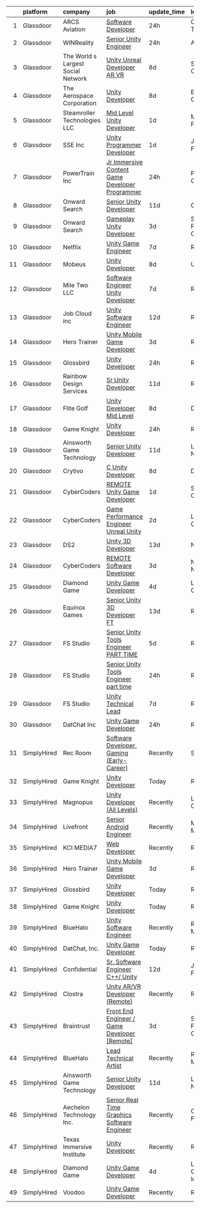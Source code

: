 

|    | platform    | company                            | job                                                                                                                                                                                                                                                                                                                                                                                                                                                                                                                                                                                                                                                                                                                                                                                                                                                                                                                                                                                                                                                                                                                                                                                                                                                                                                                                                                                                  | update_time   | location                    |
|---:|:------------|:-----------------------------------|:-----------------------------------------------------------------------------------------------------------------------------------------------------------------------------------------------------------------------------------------------------------------------------------------------------------------------------------------------------------------------------------------------------------------------------------------------------------------------------------------------------------------------------------------------------------------------------------------------------------------------------------------------------------------------------------------------------------------------------------------------------------------------------------------------------------------------------------------------------------------------------------------------------------------------------------------------------------------------------------------------------------------------------------------------------------------------------------------------------------------------------------------------------------------------------------------------------------------------------------------------------------------------------------------------------------------------------------------------------------------------------------------------------|:--------------|:----------------------------|
|  1 | Glassdoor   | ARCS Aviation                      | [Software Developer](https://www.glassdoor.com/partner/jobListing.htm?pos=127&ao=1136043&s=58&guid=000001823e6c5f5d955ee01c99c78617&src=GD_JOB_AD&t=SR&vt=w&ea=1&cs=1_092023ba&cb=1658904666590&jobListingId=1008030494939&jrtk=3-0-1g8v6oo32i6gk801-1g8v6oo3hg4er800-15bc1e579c2cbf63-)                                                                                                                                                                                                                                                                                                                                                                                                                                                                                                                                                                                                                                                                                                                                                                                                                                                                                                                                                                                                                                                                                                             | 24h           | Cookeville, TN              |
|  2 | Glassdoor   | WINReality                         | [Senior Unity Engineer](https://www.glassdoor.com/partner/jobListing.htm?pos=130&ao=1136043&s=58&guid=000001823e6c5f5d955ee01c99c78617&src=GD_JOB_AD&t=SR&vt=w&ea=1&cs=1_b85c8351&cb=1658904666591&jobListingId=1008030695096&jrtk=3-0-1g8v6oo32i6gk801-1g8v6oo3hg4er800-3cd846a91dc4c34b-)                                                                                                                                                                                                                                                                                                                                                                                                                                                                                                                                                                                                                                                                                                                                                                                                                                                                                                                                                                                                                                                                                                          | 24h           | Austin, TX                  |
|  3 | Glassdoor   | The World s Largest Social Network | [Unity Unreal Developer  AR VR ](https://www.glassdoor.com/partner/jobListing.htm?pos=111&ao=1110586&s=58&guid=000001823e6c5f5d955ee01c99c78617&src=GD_JOB_AD&t=SR&vt=w&ea=1&cs=1_cdf7381b&cb=1658904666588&jobListingId=1008012651983&cpc=F41FEAB56D215062&jrtk=3-0-1g8v6oo32i6gk801-1g8v6oo3hg4er800-6a9687f16436b173--6NYlbfkN0DSgjPPcnEdvoK3uuxfISLALE6pB1FR7YSHOr_tSg5_QGIhoz_2VqUepdcKLBLI_zRvkDZhvtF_k8miCmwKmbQ_d86ghCkWK5Iyn9zY4XJYRa_cJlbg1rLK4zZUQXMOjDscXw6-RhjxJQyns7_2qNLXsUWksOCT123nD7wpF_Hivl8vz11EM2MFi9eNQe59Lbhy_aO0dSR1N8JRH_l_ujl9NZ-VwUsjRyAOcmQpJZuw-4GY25MsOUNUJcYLs0-zOZoIKuP0yc-OZAOBvSGHC7lWv9T1oEigp-RtsgsMwnpaboQENiMsCC8232gKt2_UDCCwMTY4M2SHsG1vsQqnZTg_njLYT0vcyF_GFMXM3efQmDdcWEJB3ohHAMUJ1X7rAo8aIfHlHdj4G46LVT7y2nO2KBJwjWkTwpQ5AArDEi9Tr7wWx5gSuTPxD9a6YV45pTOjlYPQmb_1nzdwr00hyz4o2ztX-WiaLLa9X8c9XmB3ZqP3MRk5kP3XwzJ1PaTgQWyfWllF_BOqXgmKqyRtcqER8_yoP353TNJbHBGv5TgxsSeVSEBbNdA57HzpmNAsII2PvS-v8IJG24BY5MEt19KC)                                                                                                                                                                                                                                                                                                                                                                                                                                            | 8d            | Sausalito, CA               |
|  4 | Glassdoor   | The Aerospace Corporation          | [Unity Developer](https://www.glassdoor.com/partner/jobListing.htm?pos=115&ao=1136043&s=58&guid=000001823e6c5f5d955ee01c99c78617&src=GD_JOB_AD&t=SR&vt=w&cs=1_2dd1a9bc&cb=1658904666588&jobListingId=1008012132764&jrtk=3-0-1g8v6oo32i6gk801-1g8v6oo3hg4er800-fef2804917813571-)                                                                                                                                                                                                                                                                                                                                                                                                                                                                                                                                                                                                                                                                                                                                                                                                                                                                                                                                                                                                                                                                                                                     | 8d            | El Segundo, CA              |
|  5 | Glassdoor   | Steamroller Technologies LLC       | [Mid Level Unity Developer](https://www.glassdoor.com/partner/jobListing.htm?pos=129&ao=1136043&s=58&guid=000001823e6c5f5d955ee01c99c78617&src=GD_JOB_AD&t=SR&vt=w&ea=1&cs=1_a964289c&cb=1658904666591&jobListingId=1008027405674&jrtk=3-0-1g8v6oo32i6gk801-1g8v6oo3hg4er800-981b876330a579d7-)                                                                                                                                                                                                                                                                                                                                                                                                                                                                                                                                                                                                                                                                                                                                                                                                                                                                                                                                                                                                                                                                                                      | 1d            | Mount Dora, FL              |
|  6 | Glassdoor   | SSE  Inc                           | [Unity Programmer   Developer](https://www.glassdoor.com/partner/jobListing.htm?pos=104&ao=1110586&s=58&guid=000001823e6c5f5d955ee01c99c78617&src=GD_JOB_AD&t=SR&vt=w&ea=1&cs=1_de276603&cb=1658904666587&jobListingId=1008028394689&cpc=A938E184CF850189&jrtk=3-0-1g8v6oo32i6gk801-1g8v6oo3hg4er800-51e4979d1b5ee5d5--6NYlbfkN0AtlW_omU2Xx3W-19HQ_drmTKCWebiHnmA5lS5PDL5G8VZrnQuVcD_rKDjyG8fZVBWHtXM4eaNmbEpF_ifkm9Zd518ZK11xqVcUzo3l7nxF6uWLxa9G6H0xEoMqGJyBEKms4p8a-y-fDC86wTRbAufNxUb6cvARCwuUkjgoZQljulm6QQ9PF3m2OEe4FmBt2dX9v-82ofKiW1ywINLeuSSOkdKZtWno3RpE8WFJXXjZ2xkxTDdgp9-p6b4LQ80kamiVs6wh1Pz4kxc4ssIkJCIumMW87fDG8GQv8A0tV8tH2KoDIVMhwWCKLDsQfSaelUH6CgZO1J4fqxexAczjHfMN5asL0K_nge-_iJJEpmu8TrbEUZAWTQiP_CykpmsrZ4CJbOAFu6M8HzH9t-9cHC5xVsU0oPXWyB24c50rAF5AM0g1Swbgqebla8igQLkPXWkS_gZqV_x4ohW8OHJ5C3K36tKjQfQRaVq90cOTXhjCB0ELX3fXkedekpIIwKOPoDGNQjPxx7PTIw%3D%3D)                                                                                                                                                                                                                                                                                                                                                                                                                                                                                                                  | 1d            | Jacksonville, FL            |
|  7 | Glassdoor   | PowerTrain  Inc                    | [Jr  Immersive Content Game Developer Programmer](https://www.glassdoor.com/partner/jobListing.htm?pos=108&ao=1110586&s=58&guid=000001823e6c5f5d955ee01c99c78617&src=GD_JOB_AD&t=SR&vt=w&ea=1&cs=1_3d437066&cb=1658904666588&jobListingId=1008030602062&cpc=5E31031E1AFF45A7&jrtk=3-0-1g8v6oo32i6gk801-1g8v6oo3hg4er800-f62ff9b56f72018a--6NYlbfkN0C2SVAOpOeIWQkPp9EeCSLxTLheLRty2uanDx8E9nXZ3pmbkvOHM_Gwwus2r3fNoolEYkN1VGJpPfjyWCegGSMp0iAO4hKGzb6Q48tkl4LCq-6KpGg2T1_3Ll-GSlQ-Sil_K6KIm6ILenfzWCP46nXt0XaF9-PwC6Gzt6nZD1_lkilBD3wpoUy5lEiDlmsZKwslZD_sCiwFBB_QJNRu1TwhZ8jVeyVRlXQasqOFewW7ZsXQdi9xsM2u7yIShD6lg20je2Mxo27_Y-vBSd9tyzH1zGxIoTnFKBaNJuGsUv5xk6sGWEBKQmBgDPO-w72-bIVB2oIspL68y1XaJBA-5i2Oox2Rji9cpePvtmiNnBVEysMECHrqZleGYAVUtiRXKrjR7f63VkAnYv1EtunqThAoG3ebLn32C2eIRUZa76vfMiMOheI5p5B5RptaAXfVUBbW89o27A5VzsH1F4fcbxW973qNTbhCFo_XRPNVdP5fg0WaYRm6ICIrY765bc9yPNCRO9OwyDllsQ%3D%3D)                                                                                                                                                                                                                                                                                                                                                                                                                                                                                               | 24h           | Panama City, FL             |
|  8 | Glassdoor   | Onward Search                      | [Senior Unity Developer](https://www.glassdoor.com/partner/jobListing.htm?pos=107&ao=1110586&s=58&guid=000001823e6c5f5d955ee01c99c78617&src=GD_JOB_AD&t=SR&vt=w&cs=1_d3492ab1&cb=1658904666588&jobListingId=1008009126466&cpc=D5E11A5BC695825F&jrtk=3-0-1g8v6oo32i6gk801-1g8v6oo3hg4er800-a00b5ca1fb24b99d--6NYlbfkN0B7YoEZZ2QAGDyEGGmBPAUWSHc1Mt3sMCn9FehKcWA3w8FH2hNAUDUUK56wYZ9jEGsXCxu_85K9uRy8dOwbEGhZNxipk61hwP0-Sk-yec9ZHp0cveDUNV7Ty3Fe5lxwgZMJjTROxwIX3CoB0-Hqf7feHG1fmuiRwJl8CuBisDYKFrXzV8U3n3BiLyZvhd1Pa5D4l9TBu9mBW1P5-u3ziJ7q5rGn3TxRf0SvjgWyOT7zOIjy9yHEFhZQRQeUuP1XJwiVz_9a-QuHPje49SJ3XVDJtBdxmsbLXcgOLl4GetNaikWr33Ub9jLRnXVmqUQXYekw-9q0IBOcLg0wKRPHJf71hKUrikCzjKUPxRBZI07exaJvXdOAOz4ZGmKLcWsE5n7xuVFrpM-7AYKYR2DzNZiLTZXljtFrsscD2UXX6ZVDMDrgAxn5oEJ2ltW3-9gImoqp1xwFqR7IW4jh1vx6NTdBgh4YxOCP9WB2pgld2cpqAf5VGRZTW4qNLOwe2jZM_Lbj0XBkPRxOuOSqwvJuvTKF0SHy0PDMW8Gx7a4te6_OnMdjkGAfFgfBgaDdPcxbGxURDexwg_4zP8awvPWPB90j613diapByYErIe0ehraFYweszsB1foP-e8jPZqti3lHpRUj7RCNfQHiwtNYSq2keJJXPDveVgH8caZ4pmqMw-7oONEE-jAG8Lj2yZb1tw8mGKrZNRY2sEw15tM-cjVIP-mADIaiNLT0ldVYHxh1F3Pe4Ee8N0qXMEmx6A54eOfiQuX6JsLLwD9tGhHniruUdN4Mt2SLVtrJj373m3oOGJ4Xix3XHH1zTH4t36oi5T7S1xc5WTHiakLD4b01UUkqWXdP6oourkDdSL5UeyE9pobbzRVQwQLIPfvg6KpV_cd40X0Df3AYFlZDp6kIlCmr72TGFJAe9OFYg1D1pI7QVQv7AipCUARZ1hUM8Nndw1rH_zJEj6qp6w2_cDj1lblPo4dTmHoHIF0YsV1Nu57fzlViwPFvj0zmM)                         | 11d           | Ontario, CA                 |
|  9 | Glassdoor   | Onward Search                      | [Gameplay Unity Developer](https://www.glassdoor.com/partner/jobListing.htm?pos=109&ao=1110586&s=58&guid=000001823e6c5f5d955ee01c99c78617&src=GD_JOB_AD&t=SR&vt=w&cs=1_c797400b&cb=1658904666588&jobListingId=1008024600323&cpc=F5E96E35A1725171&jrtk=3-0-1g8v6oo32i6gk801-1g8v6oo3hg4er800-fa6eb5c87a1ecdfa--6NYlbfkN0B7YoEZZ2QAGDyEGGmBPAUWSHc1Mt3sMCn9FehKcWA3w1hdwjpEweHGJ9uPpOtWDZqQb2D0zldoPHKxLfvQ1Pvsi7Iyr4TbalYvtOcF5573T59liMqDrvCXcoLsxVkfGdNNhTFdkKfqwfEDXa8LQmChNGD68MVq2ur67AAVcWPRXUCR3TjEporxFTkSCcu68WXtxsMyrLrF0KoKmlPGAKjrAS6CC1O1_fP2yU8d1BeJiTPlyb-ekPBYPVTJN2USjm7mzla5zl4Pt_uZ55OIjutVWhSkFB9n1RbCemC69a1OJitBI8ach9hnRWmz85h72bsOFERYlKzteBjkQw4BJaHADXO-tZNRVXueVxXZkND4DRpWdPRFgV7L6gl_ep3gf4eHsv-DuRXDmiKb_qh21s29AIk485rVy_777OfR-bHSEC64lmn7OM4szMTjxxOlfWaJvovn28UOIZvUunje63DpaYMPXfPge27MZjRDacSe72EH3O_uJqenQ9LiMHkUQ4Axm_VRkwzUL7jiJq_7IYs9NFfpPHn3nJpCfJwZFxRX1xTNbVZnbj1-c47Q53uxZJyB3SeCUw-FSKmZbZ3yBD7c6pznUb-fMUuBRWqHM--0DeCHCCS9N2nebjjg-J1dgjgOGl9NYGEiSSgBHXWvT8vMmeFF7ckgUuaB_kRtv0OWmUBUtEpoZV3dSrSABl_m6zQ0iuakHtbHhrgTVjV6gbRJVanEwVizxbYnygEtKsihCuygjFkqg1oucYwDCwGS-8f1Uf4f9RpcUjRRpvRuDB3ZHAKtCW8vIjU_3l2oGdBEEVbF6DUapI2LViD5YqRpLbGSImRQhWi1U8hIYcaeuVfrIgHdGSx2REpTAPTSi9Dph_dBj_CWivjV9vbJszE7uPjMgx2jWVBrimJzoAoxbP1hLjKYvvY6-VRA_XzsC2B3eKE-QRgBOcC6mSZdVxAHDkK4eu9yhlfRt91cFua7G9KdR7-v5oWALTdtZDwD6kt4ffhJwYoBAIW3)                       | 3d            | San Francisco, CA           |
| 10 | Glassdoor   | Netflix                            | [Unity Game Engineer](https://www.glassdoor.com/partner/jobListing.htm?pos=119&ao=1136043&s=58&guid=000001823e6c5f5d955ee01c99c78617&src=GD_JOB_AD&t=SR&vt=w&cs=1_1a058230&cb=1658904666589&jobListingId=1008015997451&jrtk=3-0-1g8v6oo32i6gk801-1g8v6oo3hg4er800-f56fa1ba437b8b5b-)                                                                                                                                                                                                                                                                                                                                                                                                                                                                                                                                                                                                                                                                                                                                                                                                                                                                                                                                                                                                                                                                                                                 | 7d            | Remote                      |
| 11 | Glassdoor   | Mobeus                             | [Unity Developer](https://www.glassdoor.com/partner/jobListing.htm?pos=116&ao=1136043&s=58&guid=000001823e6c5f5d955ee01c99c78617&src=GD_JOB_AD&t=SR&vt=w&ea=1&cs=1_d9c23466&cb=1658904666588&jobListingId=1008012455848&jrtk=3-0-1g8v6oo32i6gk801-1g8v6oo3hg4er800-8725804754ef9c43-)                                                                                                                                                                                                                                                                                                                                                                                                                                                                                                                                                                                                                                                                                                                                                                                                                                                                                                                                                                                                                                                                                                                | 8d            | United, WV                  |
| 12 | Glassdoor   | Mile Two  LLC                      | [Software Engineer   Unity Developer](https://www.glassdoor.com/partner/jobListing.htm?pos=122&ao=1136043&s=58&guid=000001823e6c5f5d955ee01c99c78617&src=GD_JOB_AD&t=SR&vt=w&cs=1_2aa97e93&cb=1658904666589&jobListingId=1008014844011&jrtk=3-0-1g8v6oo32i6gk801-1g8v6oo3hg4er800-b0d645c653b624b9-)                                                                                                                                                                                                                                                                                                                                                                                                                                                                                                                                                                                                                                                                                                                                                                                                                                                                                                                                                                                                                                                                                                 | 7d            | Remote                      |
| 13 | Glassdoor   | Job Cloud inc                      | [Unity Software Engineer](https://www.glassdoor.com/partner/jobListing.htm?pos=128&ao=1136043&s=58&guid=000001823e6c5f5d955ee01c99c78617&src=GD_JOB_AD&t=SR&vt=w&ea=1&cs=1_9bff11a9&cb=1658904666591&jobListingId=1008005407508&jrtk=3-0-1g8v6oo32i6gk801-1g8v6oo3hg4er800-80cf6bdb7f3f3f43-)                                                                                                                                                                                                                                                                                                                                                                                                                                                                                                                                                                                                                                                                                                                                                                                                                                                                                                                                                                                                                                                                                                        | 12d           | Remote                      |
| 14 | Glassdoor   | Hero Trainer                       | [Unity Mobile Game Developer](https://www.glassdoor.com/partner/jobListing.htm?pos=114&ao=1136043&s=58&guid=000001823e6c5f5d955ee01c99c78617&src=GD_JOB_AD&t=SR&vt=w&ea=1&cs=1_145e3a2d&cb=1658904666588&jobListingId=1008024775969&jrtk=3-0-1g8v6oo32i6gk801-1g8v6oo3hg4er800-99541d7b00e6f9fc-)                                                                                                                                                                                                                                                                                                                                                                                                                                                                                                                                                                                                                                                                                                                                                                                                                                                                                                                                                                                                                                                                                                    | 3d            | Remote                      |
| 15 | Glassdoor   | Glossbird                          | [Unity Developer](https://www.glassdoor.com/partner/jobListing.htm?pos=120&ao=1136043&s=58&guid=000001823e6c5f5d955ee01c99c78617&src=GD_JOB_AD&t=SR&vt=w&ea=1&cs=1_7fd390bc&cb=1658904666589&jobListingId=1008029944967&jrtk=3-0-1g8v6oo32i6gk801-1g8v6oo3hg4er800-151576934f07d12e-)                                                                                                                                                                                                                                                                                                                                                                                                                                                                                                                                                                                                                                                                                                                                                                                                                                                                                                                                                                                                                                                                                                                | 24h           | Remote                      |
| 16 | Glassdoor   | Rainbow Design Services            | [Sr  Unity Developer](https://www.glassdoor.com/partner/jobListing.htm?pos=118&ao=1136043&s=58&guid=000001823e6c5f5d955ee01c99c78617&src=GD_JOB_AD&t=SR&vt=w&ea=1&cs=1_477cea29&cb=1658904666589&jobListingId=1008007915028&jrtk=3-0-1g8v6oo32i6gk801-1g8v6oo3hg4er800-bd6aaf863d3efcb2-)                                                                                                                                                                                                                                                                                                                                                                                                                                                                                                                                                                                                                                                                                                                                                                                                                                                                                                                                                                                                                                                                                                            | 11d           | Remote                      |
| 17 | Glassdoor   | Flite Golf                         | [Unity Developer   Mid Level](https://www.glassdoor.com/partner/jobListing.htm?pos=106&ao=1110586&s=58&guid=000001823e6c5f5d955ee01c99c78617&src=GD_JOB_AD&t=SR&vt=w&ea=1&cs=1_0487ccb1&cb=1658904666588&jobListingId=1008012200941&cpc=6BBECBC74F3AC36E&jrtk=3-0-1g8v6oo32i6gk801-1g8v6oo3hg4er800-2ed91eb2bff1af8a--6NYlbfkN0D_KRozbKJx95I3LRYgbj09bqBDFeyQG4s8tCOB31p2DFF3XWjUbq1KyFIz2p5qTCcJE-tfDGeItgF3YqsHxqmWmv_fe83BmlIU0WgDu5uJxBbYiuDddGZhBDpUzgYV_vmtzXvB08EMIDWI2OXG29cWyCnCkApuGpnUrcgpkVhp-EePomp4q814zikpbXCgdd1hzIyja4Jwu1pdksK3G_mWJXrOAbOUiiHJ_7wesrpILFYeS6MCmLR9n9_8DBIOFFAuj_k78Gh_7DcntNuxlXL6aH8AoLXuy5PQq2NtQcr60kwpPfYX65YCUhxyWqYrvy7em_xcEcffEauhm-q4A8xIo6y3jXEgL0z99iBdQwdxk_2EG1Hx7HuWgsCQ8lHJeXBGc9ChO-M5-pMB6fSOxoTIRif_QoievSnPymUg52Z1PeWi8EcOkLMlilLJhRF_aUVoao1r5TvvhWFjLo5IIzKKclbkW7R88HwEGx8EXUskybRET9gNQMX944DDEZzl-GpRLu7mtQRjHA%3D%3D)                                                                                                                                                                                                                                                                                                                                                                                                                                                                                                                   | 8d            | Dallas, TX                  |
| 18 | Glassdoor   | Game Knight                        | [Unity Developer](https://www.glassdoor.com/partner/jobListing.htm?pos=101&ao=1110586&s=58&guid=000001823e6c5f5d955ee01c99c78617&src=GD_JOB_AD&t=SR&vt=w&ea=1&cs=1_638b990b&cb=1658904666585&jobListingId=1008032055088&cpc=63C68CF611DF075E&jrtk=3-0-1g8v6oo32i6gk801-1g8v6oo3hg4er800-bac7e78836c4a3d6--6NYlbfkN0CN58sshrO6gM5m_xLiCzywlEx7J3Ic7XqhKZciExLCRDMpD9HyF5OmAOILyBi6JmHVFtJQCTSz-6IEuaCvoi26OWMqsKCJ9rNIuAa58Iwai8gKYaxcSqaAcKar_arilavrOjs4Fd2Gzz3AdxjQ4laPcz8WP9t3pMWyT0r1uuftEQoQylyf9_uTP0DIqboHrUXDHjKZhuPhARoZmGSaKvRe_fA_QPp9rF2fDSvJVvLM2_yaXAaFy8p6a4eDi0JxtHRcPHVXZjDN9pGQrY5s2CpELKz-JMlvy4VoRNeMFrTETOqqZVwKNs8mF3SAA-WlyPpzt8GZc2pdOHPolCJFh53b0ryQ-l7C9Clxe_79BVuuIvTa5tenQavt_IbJSeeHYg_YbOg00XyGEG2zUTgrxe0VBKgbN0cPEoWIFgdbFGBH9c4eL8-Kk01M1yz6TeRNj8VA4bkNCVdOydHuaYfo1Ol1Ue2kSt4E3rAr7K715PYvWFtheEjZH7OF4u8sJ1f1hb2XTfA0DKQ9iw%3D%3D)                                                                                                                                                                                                                                                                                                                                                                                                                                                                                                                               | 24h           | Remote                      |
| 19 | Glassdoor   | Ainsworth Game Technology          | [Senior Unity Developer](https://www.glassdoor.com/partner/jobListing.htm?pos=102&ao=1110586&s=58&guid=000001823e6c5f5d955ee01c99c78617&src=GD_JOB_AD&t=SR&vt=w&ea=1&cs=1_daf9838f&cb=1658904666586&jobListingId=1008008228206&cpc=EA8E16423DBF1421&jrtk=3-0-1g8v6oo32i6gk801-1g8v6oo3hg4er800-e4ab6642d59f7f91--6NYlbfkN0AhTaXticpO8D1EV9nGWUa2G9Nr_0uERllJkF2KKfHsNMFYg--v0VBanTAYEcQaNHQwR18Dfw6iShc1D1XH3VcnNb0vCxMWdjpvVVvQyPGlzEitm2O8TuiK1kuVDO6tg-9XnmONu3huQb9eXEK2DXE667GGr2CQxiHaJNEkjCKWVr49fPl2wUtDbupB2k2FguaRqtYG8FYds_-bGyJj0MrCN1ixaQNlML7Eo9XO_W0ekSAcvWu9FpDD1RBsmQccWrVJzS03-syGlFAqzfE1oxtR-mvHbKfGphyKNz2HGCDWY30IYW60H26mbDkO690SYLdqZms3DPBAE6jfSSl9HRvdiXQoCLSCgcnYQ2y69r2zPtFtREdTJ562iLe_ooUiahzjxDtzAwkDdZJBECtQRQeaXymeZbTeAv5KrT93I2iLDL6Aqo59Pyi4EYzAEO_hqIeXIq-hlE48SVaGJvrmnBJNim2yXdSpydvATC6wy299RKJ66cg3YMPDIHquztSXg0eDmursq_ixkw%3D%3D)                                                                                                                                                                                                                                                                                                                                                                                                                                                                                                                        | 11d           | Las Vegas, NV               |
| 20 | Glassdoor   | Crytivo                            | [C  Unity Developer](https://www.glassdoor.com/partner/jobListing.htm?pos=126&ao=1136043&s=58&guid=000001823e6c5f5d955ee01c99c78617&src=GD_JOB_AD&t=SR&vt=w&ea=1&cs=1_6f100db8&cb=1658904666590&jobListingId=1008012537164&jrtk=3-0-1g8v6oo32i6gk801-1g8v6oo3hg4er800-65537319ab90b10e-)                                                                                                                                                                                                                                                                                                                                                                                                                                                                                                                                                                                                                                                                                                                                                                                                                                                                                                                                                                                                                                                                                                             | 8d            | Dallas, TX                  |
| 21 | Glassdoor   | CyberCoders                        | [REMOTE Unity Game Developer](https://www.glassdoor.com/partner/jobListing.htm?pos=110&ao=1110586&s=58&guid=000001823e6c5f5d955ee01c99c78617&src=GD_JOB_AD&t=SR&vt=w&ea=1&cs=1_8c41a7ff&cb=1658904666588&jobListingId=1008028545660&cpc=654405A9B1E0A9F5&jrtk=3-0-1g8v6oo32i6gk801-1g8v6oo3hg4er800-0cce31f22a63ec2d--6NYlbfkN0CpFJQzrgRR8WqXWK1qKKEqALWJw739KlKqr2H-MSI4eoBlI4EFrmor2FYZMP3muM1_EXMsZV3kh-j8wj6na-V77j3tz2RB6HHsYQrzWoejk_4JRDcqDKSqbAKhrMUA3gBoGXsle45W8Jnm8h3d8CbOYRLrcMzd9dao1sJhUDi1FKevRPehmCaY0zAZFA8GSjtA_cQ1zecT-S-45oZF-CL7IB9z8lfG719RJyf7wdYe1v0aN0GltqYcaqJF8f_3dj5hPv2d1VGGyZidbvclcGzTmabuSPw0V-MKf1W0F8u6v75hkoo1E-9_dBD76lPAEIfHJTPsUhadLfuFebPF3FqECHqG0NktpXQzmWRhzIQwq7BqRqN6OiPfaGFX1s0_ueyJDj-zTKF9lco58hpaRC8O7Z0ddYYYX2K9uWI2WA8y0ZKZg2_SS9IYYfQV0Dx40NdX5w3fwSmUQvwxn6zwB_ecZuHmhfWVNGQ35C53obAgZjbsf5fp5m1x8XgmYbZRtznva44Q4w_bLrX9SO3kt8pSLVFh7vrpGujnnI1JwPG4AQyg-MTR-OEF6dWIdTPfrWPG49posazWwVlwqXejU8rwiX0kQHbX7GkjrBZRiW_TKdmPSfqpWz0aAhpyzrP3VFRE7kOmr-4CKqXsdbx_BTnK0yweG2i_BhTVadsw5DBJ36kVF9iBWTt03gASAj99Pvv_VzZ5n6QuYI3JvPmHoz94aLUfKBChYKvL69qFajtcXEKWxMBMbD0AcTMGFDsehpr4vPXaiDyhbmVkew5rNnRAXWhN7pZZCKXF3XaOvufcpqY6whqEzycPZwJsGbwO4OEK_pE1dzPBFUyOwCl6y7FXSnfbWWwPYnHssSqjsnp39FI9HXOq75VLXcaPuyAld9aJq-0ZZ8w7vepbDUI5cerjEUmznC_4iLs1_F24qVsteVLaODXZiCIr-QuHmxVcskKWFDCUrxHPhS0uOadpc_W9YycN-Vkp4xNJVMVCFmA-WAMLOwjx7aLWMylLFJTbfPA%3D) | 1d            | Salt Lake City, UT          |
| 22 | Glassdoor   | CyberCoders                        | [Game Performance Engineer  Unreal Unity ](https://www.glassdoor.com/partner/jobListing.htm?pos=113&ao=1110586&s=58&guid=000001823e6c5f5d955ee01c99c78617&src=GD_JOB_AD&t=SR&vt=w&ea=1&cs=1_62ff8140&cb=1658904666592&jobListingId=1008025415322&cpc=F41FEAB56D215062&jrtk=3-0-1g8v6oo32i6gk801-1g8v6oo3hg4er800-fd464f49add260ef--6NYlbfkN0CpFJQzrgRR8WqXWK1qKKEqALWJw739KlKqr2H-MSI4eoBlI4EFrmor2FYZMP3muM1jAE7yYqBMhVSTNmWzAaPDHF__SsFbqk3LUVFWHwveHizOyyGlbwrqjT1zqPg3S99_NqaRZ8y5dv7xzc5aklQzzSp2Pbq5j68kFllW3r7ZpoYRgCJhAfalTf7Se2NMLmR1IVHBvfH-iKlPI7ODUbgAK7qslity7qnG0kz5Ifbu230rwvPrBahj7EsNMtqStC8iQqXc3Hpi57fAUV2XZ6pNvKTyR2IJQTKrW9h83AlorpcuVJ06p1kfA6KJZ6psAwAoUyN5Mt2ePYh9tpBhAfk77ps052-Gr8hnC3iKy5LsC0LhW3XX5BmenswHIdDY7Qmgzhup4Nc46mcpS0q9QRxNsT_Buehm3Vu3FWqj_AqiZVUvk7yqBuETsNqTEWxP55rBTx7h2CPOPkubx8jjCbgxUAvveTVl8cM8wn_TVgRG1G-UXnnyVrdwWFpT4FIdFgmf0GV7mxdVwi1CKz950WasI9pYpajZ6YHby7iCuj5ew9nm8HFUHMFvWtAYXc7RltTFGzG6XIjYRFdKIi6Gb4YrAJtUaIAYpRdXRmaG4YAPs8h6AbE0ibwGJYPeensnjluzH8gxME1xfQveoctvzze9XIuRcq7b9sxoAAuEY_qVD34ehY1m3QFOWhHL8IulgHdNVAl3zk8NuCc4AzKFaTvqx5oLUoOi7q4jPWOWT3U0O36CrVVLhAR48S5LCVknObqXf_1GVOeDa8g-Gs5y0_a9-PxRc9CdBjTPc2XUdYC0e67J5IhQGwwSDEeAOOeS5izflLAEJWz_SHb9itrvpa5uKZZDfl2evZs5Y3EH8T2qD134GViyjNSpgViCedhV7ReXB9vhR9DkvmbhkuXm2qQdqsjXcO7My6BFL_Rd6_N1yZIAC7GcTdga52-HMviJrKi_f10fFcLGxTZ3wWizVKoVz0EFqdvEkzC1ajf74ZGgiwXGjKbsKhjR)  | 2d            | Los Angeles, CA             |
| 23 | Glassdoor   | DS2                                | [Unity 3D Developer](https://www.glassdoor.com/partner/jobListing.htm?pos=105&ao=1110586&s=58&guid=000001823e6c5f5d955ee01c99c78617&src=GD_JOB_AD&t=SR&vt=w&ea=1&cs=1_42a1f346&cb=1658904666587&jobListingId=1008003789277&cpc=618B7C2C2BCBC227&jrtk=3-0-1g8v6oo32i6gk801-1g8v6oo3hg4er800-3dc75a4ae4966aae--6NYlbfkN0BKZiTU3MWSf2834NP8-BeeJRmueELpPi8r1E1YtrvsfHIZFXDrlmQ558dKnDmfieoIbn97QAPoRW-TZ4mkqvqP2tqzRnsaUdrNmaIPkW_IKr_b80_HPUsdUYmP5ZWsVs3gTiWr6j4NWSiCx2g7a77tRh7VYoXUMP1SO6_vUSlwwpxN9kSPQ8zkOUvjLEvmMQ-BICr_GLh_6WCSPyu7nMb_tHS3l0XOC2Dfj37EZiZvD_3n6XoRFri27lIuaz1gWl3oJ49O6BP0BZk4EZqYwtx-hgCOlNWRLwQaLXYES22Mlau5WPcUKYR0HMsSlufZjZ_AMLUayEdLtfulfDVr7uKp8-jc87ggSuzMzdOt_yS3da6925oRzHqwGxgcGpqAtkZnSegfhm-FFtw97Sg7KixtTslwQyhU8ZmW1uktqZ52kFNSOXcr0tsUn-2P0BkCFf6OUM3NlOLIdbnrTC9MtF_L5XBN8vMqHNCIseGZ6Cm-vdQ_d_r20JKwISjtmTVLFCFJswXKGSTJSQ%3D%3D)                                                                                                                                                                                                                                                                                                                                                                                                                                                                                                                            | 13d           | Niceville, FL               |
| 24 | Glassdoor   | CyberCoders                        | [REMOTE Software Developer](https://www.glassdoor.com/partner/jobListing.htm?pos=112&ao=1110586&s=58&guid=000001823e6c5f5d955ee01c99c78617&src=GD_JOB_AD&t=SR&vt=w&ea=1&cs=1_38c8a13e&cb=1658904666588&jobListingId=1008024604175&cpc=334ABAF5D42DC775&jrtk=3-0-1g8v6oo32i6gk801-1g8v6oo3hg4er800-63ad16fc5f1b5067--6NYlbfkN0CpFJQzrgRR8WqXWK1qKKEqALWJw739KlKqr2H-MSI4eoBlI4EFrmor2FYZMP3muM2kpPCFR2etnueEEOJihjdcBuRtLeSFA3EDysX4-fkNjkZKA1vbs-nmckbhpGfxOFUwhlpj_sb4Vs3U30wqsD-lxoQj6Jkfq8qDYf-Or0Aq88U3bAsqzAMWyaHbjyBM2lCTtSZfZDfWfLIEC8yvLgOSPc4xEod1QHdJIxxMQn2VX2GBJXnGO-kyQi5qYNyS42yggILL54_Coenf_1UWF4C4dIEQVTLgnQYnGm9E-csj933avB5GUzLHLc19jbr_9fAJtroRGbbhgijRM3CVwX5hWYPiSJyiY52hOfOJGUWPUCWCuXr-vbKrl264SklytYhMrqtIA4Z4UIdrUUddDuyO9kARLQek7GYRkd522eWgeAfxjYTKEh00a7C2qOfWZmUmeiygjgZ2Hb-KCZDxS8rsWm1RIMysUpl8YwV5129geE-5V1YAUA2WBOezMqfnfI8cOaC086A5ZVU5CCEuylv6olC3gZiSlJpP1lzPrC04mBPln3lZbChxqvlrT-AzpTDxlev8OS5yutk-nGwRca0G8AxEJS9Nbjah3k3DHTAd1SzJpu5FjgQp6IvR7GKACYQ8Uavq1IDOqXS3ijGHgCRN7UYMF8Qe1AtQNuJJKo3t84mkl3RnqFUpMqTg1dGTDNnRN0U6obPlYrB7hoheNxTvfpXUNkUfanDK9p0WMxZLsH6VwiME8b8l2RcLobIdg14AU_0hRttllHMsj1Sxzf9ZdxE7_dDRCdF9Ild5rLvrX1u15gI7UamMhdAnYFlCS1U0KgDwE5jbM9dUWSFbSiL3eRT3YSJW_wjEoR5O5oGVpx3SUF8Oj7SH8E-0nT8hCztwR5Y7hc4gy4-3wD6BIw25-eCZ0Ym390gN3Kjq_Dy8l-cejfm2--iqFUxRVCLUS1YLbmCnvvVTjrYB0yJ_IbI3M6Bs0AXD2ZQ%3D)                                   | 3d            | New York, NY                |
| 25 | Glassdoor   | Diamond Game                       | [Unity Game Developer](https://www.glassdoor.com/partner/jobListing.htm?pos=117&ao=1136043&s=58&guid=000001823e6c5f5d955ee01c99c78617&src=GD_JOB_AD&t=SR&vt=w&ea=1&cs=1_0cd12748&cb=1658904666589&jobListingId=1008023820319&jrtk=3-0-1g8v6oo32i6gk801-1g8v6oo3hg4er800-b091d1019f06b637-)                                                                                                                                                                                                                                                                                                                                                                                                                                                                                                                                                                                                                                                                                                                                                                                                                                                                                                                                                                                                                                                                                                           | 4d            | Los Angeles, CA             |
| 26 | Glassdoor   | Equinox Games                      | [Senior Unity 3D Developer  FT ](https://www.glassdoor.com/partner/jobListing.htm?pos=123&ao=1136043&s=58&guid=000001823e6c5f5d955ee01c99c78617&src=GD_JOB_AD&t=SR&vt=w&ea=1&cs=1_9b3d8f5c&cb=1658904666590&jobListingId=1008003082129&jrtk=3-0-1g8v6oo32i6gk801-1g8v6oo3hg4er800-998934cf1a1a27dd-)                                                                                                                                                                                                                                                                                                                                                                                                                                                                                                                                                                                                                                                                                                                                                                                                                                                                                                                                                                                                                                                                                                 | 13d           | Remote                      |
| 27 | Glassdoor   | FS Studio                          | [Senior Unity Tools Engineer  PART TIME ](https://www.glassdoor.com/partner/jobListing.htm?pos=125&ao=1136043&s=58&guid=000001823e6c5f5d955ee01c99c78617&src=GD_JOB_AD&t=SR&vt=w&ea=1&cs=1_d53a675b&cb=1658904666590&jobListingId=1008019916474&jrtk=3-0-1g8v6oo32i6gk801-1g8v6oo3hg4er800-23529c7ceaab3f6a-)                                                                                                                                                                                                                                                                                                                                                                                                                                                                                                                                                                                                                                                                                                                                                                                                                                                                                                                                                                                                                                                                                        | 5d            | Remote                      |
| 28 | Glassdoor   | FS Studio                          | [Senior Unity Tools Engineer  part time ](https://www.glassdoor.com/partner/jobListing.htm?pos=124&ao=1136043&s=58&guid=000001823e6c5f5d955ee01c99c78617&src=GD_JOB_AD&t=SR&vt=w&cs=1_8aa71567&cb=1658904666590&jobListingId=1008030788582&jrtk=3-0-1g8v6oo32i6gk801-1g8v6oo3hg4er800-d5f5c875e979661f-)                                                                                                                                                                                                                                                                                                                                                                                                                                                                                                                                                                                                                                                                                                                                                                                                                                                                                                                                                                                                                                                                                             | 24h           | Remote                      |
| 29 | Glassdoor   | FS Studio                          | [Unity Technical Lead](https://www.glassdoor.com/partner/jobListing.htm?pos=121&ao=1136043&s=58&guid=000001823e6c5f5d955ee01c99c78617&src=GD_JOB_AD&t=SR&vt=w&ea=1&cs=1_a14daaba&cb=1658904666589&jobListingId=1008014648388&jrtk=3-0-1g8v6oo32i6gk801-1g8v6oo3hg4er800-7d21eda0139ff80f-)                                                                                                                                                                                                                                                                                                                                                                                                                                                                                                                                                                                                                                                                                                                                                                                                                                                                                                                                                                                                                                                                                                           | 7d            | Remote                      |
| 30 | Glassdoor   | DatChat  Inc                       | [Unity Game Developer](https://www.glassdoor.com/partner/jobListing.htm?pos=103&ao=1110586&s=58&guid=000001823e6c5f5d955ee01c99c78617&src=GD_JOB_AD&t=SR&vt=w&ea=1&cs=1_192dde0a&cb=1658904666586&jobListingId=1008031024918&cpc=F7A2269C793D5877&jrtk=3-0-1g8v6oo32i6gk801-1g8v6oo3hg4er800-2058f8f2ba7668c7--6NYlbfkN0AtlW_omU2Xx3W-19HQ_drmTKCWebiHnmA5lS5PDL5G8VZrnQuVcD_rWM1i0-zAGM1BVh5CRytZXrWMyNiO6zcyk9E5UiK9n35KreAnxNMy2pYHyldFC-l1H4593TvO0M5I8t02tevYAN4cbUDCoohkiZWBmHrFW9-q9F8b_jJO3FgbbWA3fz-ShB11_zDPLztRWf4QCZJpbQDULuBUNdc3c2iESUQiNRvL6bJgvxdivj1XRWj01Ueh4nTgpdJTvspK9FKEp-bvLYwJ5-E8FoaSX-_mYVPJ3hFc3kzuhAfmmJN6NswxwrmqPJw2EGJt7LRFhk28qSXsfHpAtEB4VaKlJUEgxy1h5WLUDq8CPUdgZI5StflvRLBTBpu2VgZoSrnjqHUC_2zc4KaoogCDtvtaeesugcM_yRV1b6PAitivcQPWbLRlFKfxMFBW1n-0lVfPM7c5R3qrPodlfX-b4Sblke3X5ACafOwVZ3k5lFzrjEfiFU8F-oJQiT6ElK_d7Iw%3D)                                                                                                                                                                                                                                                                                                                                                                                                                                                                                                                                        | 24h           | Remote                      |
| 31 | SimplyHired | Rec Room                           | [Software Developer, Gaming (Early-Career)](https://www.simplyhired.com/job/IfYQ6UpaeLV0dbnbG1hLD9OZ6v-DwuVJeaQqWgTOCbI4FaiKESu8EA?q=unity+developer)                                                                                                                                                                                                                                                                                                                                                                                                                                                                                                                                                                                                                                                                                                                                                                                                                                                                                                                                                                                                                                                                                                                                                                                                                                                | Recently      | Seattle, WA                 |
| 32 | SimplyHired | Game Knight                        | [Unity Developer](https://www.simplyhired.com/job/TPCXx7J4ThFMPYooV0uo104Ok8Dxfe42kioQh-km8u8BHfk4_xf0xQ?q=unity+developer)                                                                                                                                                                                                                                                                                                                                                                                                                                                                                                                                                                                                                                                                                                                                                                                                                                                                                                                                                                                                                                                                                                                                                                                                                                                                          | Today         | Remote                      |
| 33 | SimplyHired | Magnopus                           | [Unity Developer (All Levels)](https://www.simplyhired.com/job/vPypX05jFCjXy9ymS1tlMhP8Zpx81wwzBDbU2anSTS_WypcGgAQCYg?q=unity+developer)                                                                                                                                                                                                                                                                                                                                                                                                                                                                                                                                                                                                                                                                                                                                                                                                                                                                                                                                                                                                                                                                                                                                                                                                                                                             | Recently      | Los Angeles, CA             |
| 34 | SimplyHired | Livefront                          | [Senior Android Engineer](https://www.simplyhired.com/job/GGVyAgw3pv4PFvKHhCtYhqdXeCe0mbTzB4BZAFQ70JAI3wp9enrU2A?q=unity+developer)                                                                                                                                                                                                                                                                                                                                                                                                                                                                                                                                                                                                                                                                                                                                                                                                                                                                                                                                                                                                                                                                                                                                                                                                                                                                  | Recently      | Minneapolis, MN             |
| 35 | SimplyHired | KCI MEDIA7                         | [Web Developer](https://www.simplyhired.com/job/Zq_HU2PcsUKcrRFONTNMf9fXzJZ4H99Kq0aLW2RWpewA32VXvhrmGQ?q=unity+developer)                                                                                                                                                                                                                                                                                                                                                                                                                                                                                                                                                                                                                                                                                                                                                                                                                                                                                                                                                                                                                                                                                                                                                                                                                                                                            | Recently      | Remote                      |
| 36 | SimplyHired | Hero Trainer                       | [Unity Mobile Game Developer](https://www.simplyhired.com/job/xWspB4OCY15ivV8yoCWMKMnWMHJUbDzwnjYWd6YsZQR3UYj_M5PKPA?q=unity+developer)                                                                                                                                                                                                                                                                                                                                                                                                                                                                                                                                                                                                                                                                                                                                                                                                                                                                                                                                                                                                                                                                                                                                                                                                                                                              | 3d            | Remote                      |
| 37 | SimplyHired | Glossbird                          | [Unity Developer](https://www.simplyhired.com/job/AIinGXjRehdbXHIdhgOF2CKZ7KaoNx0Oed2KBM-w9Nr0zCc7l-5VhQ?q=unity+developer)                                                                                                                                                                                                                                                                                                                                                                                                                                                                                                                                                                                                                                                                                                                                                                                                                                                                                                                                                                                                                                                                                                                                                                                                                                                                          | Today         | Remote                      |
| 38 | SimplyHired | Game Knight                        | [Unity Developer](https://www.simplyhired.com/job/TPCXx7J4ThFMPYooV0uo104Ok8Dxfe42kioQh-km8u8BHfk4_xf0xQ?q=unity+developer)                                                                                                                                                                                                                                                                                                                                                                                                                                                                                                                                                                                                                                                                                                                                                                                                                                                                                                                                                                                                                                                                                                                                                                                                                                                                          | Today         | Remote                      |
| 39 | SimplyHired | BlueHalo                           | [Unity Software Engineer](https://www.simplyhired.com/job/kwIKNKAoTpHOKz_KpiLlaBJ3ho5rh5mQD-80TDBZnDU1gGPlxBGubw?q=unity+developer)                                                                                                                                                                                                                                                                                                                                                                                                                                                                                                                                                                                                                                                                                                                                                                                                                                                                                                                                                                                                                                                                                                                                                                                                                                                                  | Recently      | Rockville, MD               |
| 40 | SimplyHired | DatChat, Inc.                      | [Unity Game Developer](https://www.simplyhired.com/job/dG21_GaI2y9aJ_HcISAn-rR_kEvG3qb5nlm41ntZJeM50HSgOc3QZw?q=unity+developer)                                                                                                                                                                                                                                                                                                                                                                                                                                                                                                                                                                                                                                                                                                                                                                                                                                                                                                                                                                                                                                                                                                                                                                                                                                                                     | Today         | Remote                      |
| 41 | SimplyHired | Confidential                       | [Sr. Software Engineer C++/ Unity](https://www.simplyhired.com/job/punmo_4SdPcOwKzYRFnpAf0c6It8u-1SQ_1R3bAhlKqQrjC42ARMcQ?q=unity+developer)                                                                                                                                                                                                                                                                                                                                                                                                                                                                                                                                                                                                                                                                                                                                                                                                                                                                                                                                                                                                                                                                                                                                                                                                                                                         | 12d           | Jacksonville, FL            |
| 42 | SimplyHired | Clostra                            | [Unity AR/VR Developer (Remote)](https://www.simplyhired.com/job/Z1VKUCQBOT3Ts7GmKbQNA3IybBKS6Sth5WXSkNoNgd8tAb_Jg26Wpg?q=unity+developer)                                                                                                                                                                                                                                                                                                                                                                                                                                                                                                                                                                                                                                                                                                                                                                                                                                                                                                                                                                                                                                                                                                                                                                                                                                                           | Recently      | Remote                      |
| 43 | SimplyHired | Braintrust                         | [Front End Engineer / Game Developer [Remote]](https://www.simplyhired.com/job/yd9mzRqn-qwWZBQjt2wkvgrz7e8LTmRtxXk-FqT-JIZT1yaOA4Z4Lw?q=unity+developer)                                                                                                                                                                                                                                                                                                                                                                                                                                                                                                                                                                                                                                                                                                                                                                                                                                                                                                                                                                                                                                                                                                                                                                                                                                             | 3d            | San Francisco, CA           |
| 44 | SimplyHired | BlueHalo                           | [Lead Technical Artist](https://www.simplyhired.com/job/Wjuj_8GvrouGkI5GInMTsAVDyDnmD0dXLa8mRnChOYJPWpldqD68RQ?q=unity+developer)                                                                                                                                                                                                                                                                                                                                                                                                                                                                                                                                                                                                                                                                                                                                                                                                                                                                                                                                                                                                                                                                                                                                                                                                                                                                    | Recently      | Rockville, MD               |
| 45 | SimplyHired | Ainsworth Game Technology          | [Senior Unity Developer](https://www.simplyhired.com/job/dN4s3DtAoxMNmKmMjdqhTT7JLzf17NF2NJCjLM7arez5TZt7-9b0KA?q=unity+developer)                                                                                                                                                                                                                                                                                                                                                                                                                                                                                                                                                                                                                                                                                                                                                                                                                                                                                                                                                                                                                                                                                                                                                                                                                                                                   | 11d           | Las Vegas, NV               |
| 46 | SimplyHired | Aechelon Technology Inc.           | [Senior Real Time Graphics Software Engineer](https://www.simplyhired.com/job/rcdIZu0u86YflWDJtkQswNVvTN3B-3L7qF5--HTYfTqZ6vl6sJ-lpA?q=unity+developer)                                                                                                                                                                                                                                                                                                                                                                                                                                                                                                                                                                                                                                                                                                                                                                                                                                                                                                                                                                                                                                                                                                                                                                                                                                              | Recently      | Overland Park, KS           |
| 47 | SimplyHired | Texas Immersive Institute          | [Unity Developer](https://www.simplyhired.com/job/xsx4ESwUMkdjW7C0uYGMcHDZ2mGpny2HahBniUJtGFO86Bd48YzTXA?q=unity+developer)                                                                                                                                                                                                                                                                                                                                                                                                                                                                                                                                                                                                                                                                                                                                                                                                                                                                                                                                                                                                                                                                                                                                                                                                                                                                          | Recently      | Remote                      |
| 48 | SimplyHired | Diamond Game                       | [Unity Game Developer](https://www.simplyhired.com/job/lIwA1aka98MK7ofn4BjsCdMOJewCNpcUOhwZUQ864Oa-w6m8Sh0MTg?q=unity+developer)                                                                                                                                                                                                                                                                                                                                                                                                                                                                                                                                                                                                                                                                                                                                                                                                                                                                                                                                                                                                                                                                                                                                                                                                                                                                     | 4d            | Los Angeles, CA +1 location |
| 49 | SimplyHired | Voodoo                             | [Unity Game Developer](https://www.simplyhired.com/job/NLFQkH33HD_35Ds9kXakUpzo0YFJySLM-k9B6PMS8pvyK5pcffPR_g?q=unity+developer)                                                                                                                                                                                                                                                                                                                                                                                                                                                                                                                                                                                                                                                                                                                                                                                                                                                                                                                                                                                                                                                                                                                                                                                                                                                                     | Recently      | Remote                      |